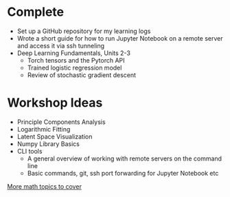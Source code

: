 # Complete
- Set up a GitHub repository for my learning logs
- Wrote a short guide for how to run Jupyter Notebook on a remote server and access it via ssh tunneling
- Deep Learning Fundamentals, Units 2-3
  - Torch tensors and the Pytorch API
  - Trained logistic regression model
  - Review of stochastic gradient descent

# Workshop Ideas
- Principle Components Analysis
- Logarithmic Fitting
- Latent Space Visualization
- Numpy Library Basics
- CLI tools
  - A general overview of working with remote servers on the command line
  - Basic commands, git, ssh port forwarding for Jupyter Notebook etc

[More math topics to cover](https://cds.nyu.edu/math-tools/)

